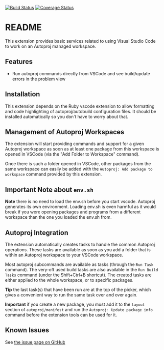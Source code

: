 [![Build Status](https://travis-ci.org/g-arjones/vscode-autoproj.svg?branch=master)](https://travis-ci.org/g-arjones/vscode-autoproj)
[![Coverage Status](https://coveralls.io/repos/github/g-arjones/vscode-autoproj/badge.svg?branch=master)](https://coveralls.io/github/g-arjones/vscode-autoproj?branch=master)

# README

This extension provides basic services related to using Visual Studio Code to
work on an Autoproj managed workspace.

## Features

- Run autoproj commands directly from VSCode and see build/update errors in
  the problem view

## Installation

This extension depends on the Ruby vscode extension to allow formatting and code highlighting of autoproj/autobuild
configuration files. It should be installed automatically so you don't have to worry about that.

## Management of Autoproj Workspaces

The extension will start providing commands and support for a given Autoproj
workspace as soon as at least one package from this workspace is opened in
VSCode (via the "Add Folder to Workspace" command).

Once there is such a folder opened in VSCode, other packages from the same
workspace can easily be added with the `Autoproj: Add package to workspace` command
provided by this extension.

## Important Note about `env.sh`

**Note** there is no need to load the env.sh before you start vscode. Autoproj
generates its own environment. Loading env.sh is even harmful as it would break
if you were opening packages and programs from a different workspace than the one
you loaded the env.sh from.

## Autoproj Integration

The extension automatically creates tasks to handle the common
Autoproj operations. These tasks are available as soon as you add a folder that
is within an Autoproj workspace to your VSCode workspace.

Most autoproj subcommands are available as tasks (through the `Run Task` command).
The very-oft used build tasks are also available in the `Run Build Tasks`
command (under the Shift+Ctrl+B shortcut). The created tasks are either
applied to the whole workspace, or to specific packages.

**Tip** the last task(s) that have been run are at the top of the picker, which
gives a convenient way to run the same task over and over again.

**Important** if you create a new package, you must add it to the `layout`
section of `autoproj/manifest` and run the `Autoproj: Update package info`
command before the extension tools can be used for it.

## Known Issues

See [the issue page on GitHub](https://github.com/g-arjones/vscode-autoproj/issues)
